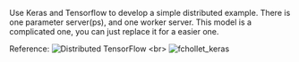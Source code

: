 Use Keras and Tensorflow to develop a simple distributed example.
There is one parameter server(ps), and one worker server.
This model is a complicated one, you can just replace it for a easier one.

Reference:
![Distributed TensorFlow](https://www.tensorflow.org/deploy/distributed) \<br>
![fchollet_keras](https://gist.github.com/fchollet/2c9b029f505d94e6b8cd7f8a5e244a4e)
